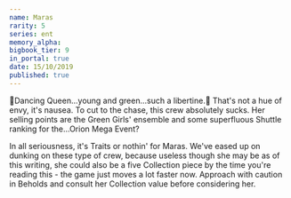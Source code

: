 ```yaml
---
name: Maras
rarity: 5
series: ent
memory_alpha:
bigbook_tier: 9
in_portal: true
date: 15/10/2019
published: true
---
```


🎵Dancing Queen...young and green...such a libertine.🎵 That's not a hue of envy, it's nausea. To cut to the chase, this crew absolutely sucks. Her selling points are the Green Girls' ensemble and some superfluous Shuttle ranking for the...Orion Mega Event?

In all seriousness, it's Traits or nothin' for Maras. We've eased up on dunking on these type of crew, because useless though she may be as of this writing, she could also be a five Collection piece by the time you're reading this - the game just moves a lot faster now. Approach with caution in Beholds and consult her Collection value before considering her.
